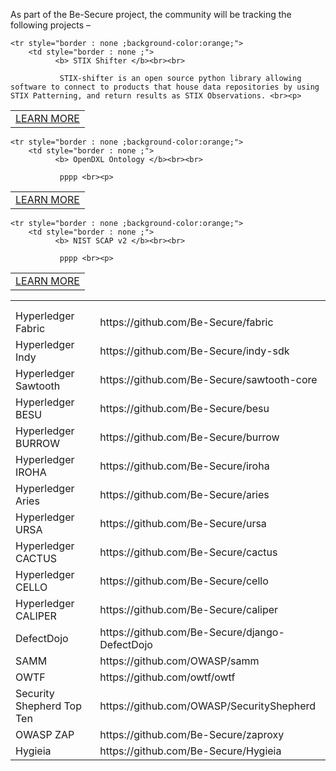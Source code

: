 
As part of the Be-Secure project, the community will be tracking the following projects –


<table style="border : none ; ">
    
    <tr style="border : none ;background-color:orange;">
        <td style="border : none ;">
              <b> STIX Shifter </b><br><br>

               STIX-shifter is an open source python library allowing software to connect to products that house data repositories by using STIX Patterning, and return results as STIX Observations. <br><p>
</td>
    </tr><tr><td style="border : none ;"> <a href="https://github.com/Be-Secure/stix-shifter"><right>LEARN MORE</right> <a> </td> </tr> 
</table>


<table style="border : none ; ">
    
    <tr style="border : none ;background-color:orange;">
        <td style="border : none ;">
              <b> OpenDXL Ontology </b><br><br>

               pppp <br><p>
</td>
    </tr><tr><td style="border : none ;"> <a href="https://github.com/Be-Secure/opendxl-ontology "><right>LEARN MORE</right> <a> </td> </tr> 
</table>

<table style="border : none ; ">
    
    <tr style="border : none ;background-color:orange;">
        <td style="border : none ;">
              <b> NIST SCAP v2 </b><br><br>

               pppp <br><p>
</td>
    </tr><tr><td style="border : none ;"> <a href="https://github.com/OpenSCAP/openscap "><right>LEARN MORE</right> <a> </td> </tr> 
</table>







<table>

<tr><td></td><td></td></tr>


<tr><td></td><td></td></tr>

<tr><td>Hyperledger Fabric</td><td>https://github.com/Be-Secure/fabric</td></tr>

<tr><td>Hyperledger Indy</td><td>https://github.com/Be-Secure/indy-sdk</td></tr>

<tr><td>Hyperledger Sawtooth</td><td>https://github.com/Be-Secure/sawtooth-core</td></tr>

<tr><td>Hyperledger BESU</td><td>https://github.com/Be-Secure/besu</td></tr>

<tr><td>Hyperledger BURROW</td><td>https://github.com/Be-Secure/burrow</td></tr>

<tr><td>Hyperledger IROHA</td><td>https://github.com/Be-Secure/iroha</td></tr>

<tr><td>Hyperledger Aries</td><td>https://github.com/Be-Secure/aries</td></tr>

<tr><td>Hyperledger URSA</td><td>https://github.com/Be-Secure/ursa</td></tr>

<tr><td>Hyperledger CACTUS</td><td>https://github.com/Be-Secure/cactus</td></tr>

<tr><td>Hyperledger CELLO</td><td>https://github.com/Be-Secure/cello</td></tr>

<tr><td>Hyperledger CALIPER</td><td>https://github.com/Be-Secure/caliper</td></tr>

<tr><td>DefectDojo</td><td>https://github.com/Be-Secure/django-DefectDojo</td></tr>

<tr><td>SAMM</td><td>https://github.com/OWASP/samm</td></tr>

<tr><td>OWTF</td><td>https://github.com/owtf/owtf</td></tr>

<tr><td>Security Shepherd Top Ten</td><td>https://github.com/OWASP/SecurityShepherd</td></tr>

<tr><td>OWASP ZAP</td><td>https://github.com/Be-Secure/zaproxy</td></tr>

<tr><td>Hygieia</td><td>https://github.com/Be-Secure/Hygieia</td></tr>
</table>